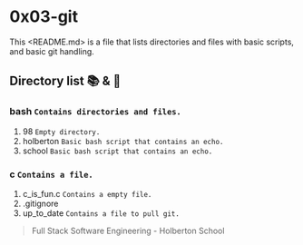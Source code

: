 # 0x03-git

This <README.md> is a file that lists directories and files with basic scripts,
and basic git handling.

## Directory list :books: & :page_facing_up:

### bash ```Contains directories and files.```
1. 98 ```Empty directory.```
2. holberton ```Basic bash script that contains an echo.```
3. school ```Basic bash script that contains an echo.```

### c ```Contains a file.```
1. c_is_fun.c ```Contains a empty file.```
2. .gitignore
3. up_to_date ```Contains a file to pull git.```

> Full Stack Software Engineering - Holberton School
